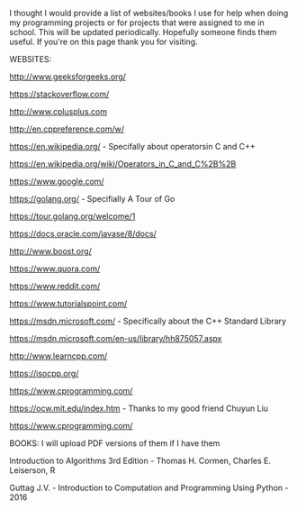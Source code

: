 I thought I would provide a list of websites/books I use for help when doing my programming projects
or for projects that were assigned to me in school. This will be updated periodically. Hopefully someone finds them useful.
If you're on this page thank you for visiting.

WEBSITES:

http://www.geeksforgeeks.org/

https://stackoverflow.com/

http://www.cplusplus.com

http://en.cppreference.com/w/

https://en.wikipedia.org/ - Specifally about operatorsin C and C++

https://en.wikipedia.org/wiki/Operators_in_C_and_C%2B%2B

https://www.google.com/

https://golang.org/ - Specifially A Tour of Go

https://tour.golang.org/welcome/1

https://docs.oracle.com/javase/8/docs/

http://www.boost.org/

https://www.quora.com/

https://www.reddit.com/

https://www.tutorialspoint.com/

https://msdn.microsoft.com/ - Specifically about the C++ Standard Library

https://msdn.microsoft.com/en-us/library/hh875057.aspx

http://www.learncpp.com/

https://isocpp.org/

https://www.cprogramming.com/

https://ocw.mit.edu/index.htm - Thanks to my good friend Chuyun Liu

https://www.cprogramming.com/

BOOKS: I will upload PDF versions of them if I have them

Introduction to Algorithms 3rd Edition - Thomas H. Cormen, Charles E. Leiserson, R

Guttag J.V. - Introduction to Computation and Programming Using Python - 2016
